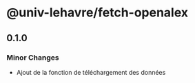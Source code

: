 # @univ-lehavre/fetch-openalex

## 0.1.0

### Minor Changes

- Ajout de la fonction de téléchargement des données
